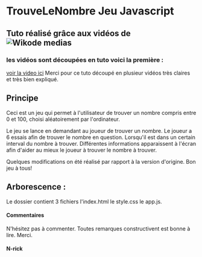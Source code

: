 # TrouveLeNombre Jeu Javascript

## Tuto réalisé grâce aux vidéos de ![Wikode medias](https://yt3.ggpht.com/ytc/AKedOLSztV7YapbgUO2bWelu_ZB6yRnYxnaNOQKkxtZx=s176-c-k-c0x00ffffff-no-rj)

### les vidéos sont découpées en tuto voici la première : 
[voir la video ici](https://youtu.be/PbTVCaSVYsI)
Merci pour ce tuto découpé en plusieur vidéos très claires et très bien expliqué.

## Principe
Ceci est un jeu qui permet à l'utilisateur de trouver un nombre compris entre 0 et 100, choisi aléatoirement par l'ordinateur.

Le jeu se lance en demandant au joueur de trouver un nombre. Le joueur a 6 essais afin de trouver le nombre en question.
Lorsqu'il est dans un certain interval du nombre à trouver. Différentes informations apparaissent à l'écran afin d'aider au mieux le joueur à trouver le nombre à trouver.

Quelques modifications on été réalisé par rapport à la version d'origine.
Bon jeu à tous!

## Arborescence : 
Le dossier contient 3 fichiers 
l'index.html
le style.css
le app.js.

#### Commentaires
N'hésitez pas à commenter. Toutes remarques constructivent est bonne à lire.
Merci.
#### N-rick
